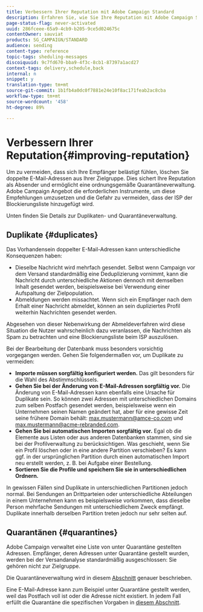 ```yaml
---
title: Verbessern Ihrer Reputation mit Adobe Campaign Standard
description: Erfahren Sie, wie Sie Ihre Reputation mit Adobe Campaign Standard verbessern können, indem Sie doppelte E-Mail-Adressen und Quarantänen verwalten.
page-status-flag: never-activated
uuid: 286fceee-65a9-4cb9-b205-9ce5d024675c
contentOwner: sauviat
products: SG_CAMPAIGN/STANDARD
audience: sending
content-type: reference
topic-tags: sheduling-messages
discoiquuid: 9c7fd670-bba9-4f3c-8cb1-87397a1acd27
context-tags: delivery,schedule,back
internal: n
snippet: y
translation-type: tm+mt
source-git-commit: 1b1fb4a0dc0f7881e24e10f8ac171feab2ac8cba
workflow-type: tm+mt
source-wordcount: '458'
ht-degree: 89%

---
```



# Verbessern Ihrer Reputation{#improving-reputation}

Um zu vermeiden, dass sich Ihre Empfänger belästigt fühlen, löschen Sie doppelte E-Mail-Adressen aus Ihrer Zielgruppe. Dies sichert Ihre Reputation als Absender und ermöglicht eine ordnungsgemäße Quarantäneverwaltung. Adobe Campaign Angebot die erforderlichen Instrumente, um diese Empfehlungen umzusetzen und die Gefahr zu vermeiden, dass der ISP der Blockierungsliste hinzugefügt wird.

Unten finden Sie Details zur Duplikaten- und Quarantäneverwaltung.

## Duplikate {#duplicates}

Das Vorhandensein doppelter E-Mail-Adressen kann unterschiedliche Konsequenzen haben:
* Dieselbe Nachricht wird mehrfach gesendet. Selbst wenn Campaign vor dem Versand standardmäßig eine Deduplizierung vornimmt, kann die Nachricht durch unterschiedliche Aktionen dennoch mit demselben Inhalt gesendet werden, beispielsweise bei Verwendung einer Aufspaltung der Zielpopulation.
* Abmeldungen werden missachtet. Wenn sich ein Empfänger nach dem Erhalt einer Nachricht abmeldet, können an sein dupliziertes Profil weiterhin Nachrichten gesendet werden.

Abgesehen von dieser Nebenwirkung der Abmeldeverfahren wird diese Situation die Nutzer wahrscheinlich dazu veranlassen, die Nachrichten als Spam zu betrachten und eine Blockierungsliste beim ISP auszulösen.

Bei der Bearbeitung der Datenbank muss besonders vorsichtig vorgegangen werden. Gehen Sie folgendermaßen vor, um Duplikate zu vermeiden:
* **Importe müssen sorgfältig konfiguriert werden.** Das gilt besonders für die Wahl des Abstimmschlüssels.
* **Gehen Sie bei der Änderung von E-Mail-Adressen sorgfältig vor.** Die Änderung von E-Mail-Adressen kann ebenfalls eine Ursache für Duplikate sein. So können zwei Adressen mit unterschiedlichen Domains zum selben Postfach gesendet werden, beispielsweise wenn ein Unternehmen seinen Namen geändert hat, aber für eine gewisse Zeit seine frühere Domain behält: max.mustermann@amce-co.com und max.mustermann@acme-rebranded.com.
* **Gehen Sie bei automatischen Importen sorgfältig vor.** Egal ob die Elemente aus Listen oder aus anderen Datenbanken stammen, sind sie bei der Profilverwaltung zu berücksichtigen. Was geschieht, wenn Sie ein Profil löschen oder in eine andere Partition verschieben? Es kann ggf. in der ursprünglichen Partition durch einen automatischen Import neu erstellt werden, z. B. bei Aufgabe einer Bestellung.
* **Sortieren Sie die Profile und speichern Sie sie in unterschiedlichen Ordnern.**

In gewissen Fällen sind Duplikate in unterschiedlichen Partitionen jedoch normal. Bei Sendungen an Drittparteien oder unterschiedliche Abteilungen in einem Unternehmen kann es beispielsweise vorkommen, dass dieselbe Person mehrfache Sendungen mit unterschiedlichem Zweck empfängt. Duplikate innerhalb derselben Partition treten jedoch nur sehr selten auf.

## Quarantänen {#quarantines}

Adobe Campaign verwaltet eine Liste von unter Quarantäne gestellten Adressen. Empfänger, deren Adressen unter Quarantäne gestellt wurden, werden bei der Versandanalyse standardmäßig ausgeschlossen: Sie gehören nicht zur Zielgruppe.

Die Quarantäneverwaltung wird in diesem [Abschnitt](../../sending/using/understanding-quarantine-management.md) genauer beschrieben.

Eine E-Mail-Adresse kann zum Beispiel unter Quarantäne gestellt werden, weil das Postfach voll ist oder die Adresse nicht existiert. In jedem Fall erfüllt die Quarantäne die spezifischen Vorgaben in [diesem Abschnitt](../../sending/using/understanding-quarantine-management.md#conditions-for-sending-an-address-to-quarantine).
